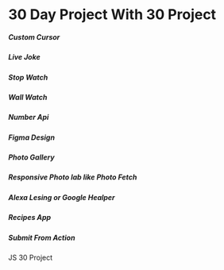 <h1> 30 Day Project With 30 Project</h1>
<h5>Custom Cursor</h5>
<h5>Live Joke</h5>
<h5>Stop Watch</h5>
<h5>Wall Watch</h5>
<h5>Number Api</h5>
<h5>Figma Design</h5>
<h5>Photo Gallery</h5>
<h5> Responsive Photo lab like Photo Fetch</h5>
<h5>Alexa Lesing or Google Healper</h5>
<h5>Recipes App</h5>
<h5>Submit From Action </h5>
<h5></h5>
<h5></h5>
<h5></h5>
<h5></h5>
<h5></h5>
<h5></h5>
<h5></h5>
<h5></h5>
<h5></h5>
<h5></h5>
<h5></h5>
<h5></h5>
<h5></h5>
<h5></h5>
<h5></h5>
<h5></h5>
<h5></h5>
<h5></h5>
<h5></h5>
JS 30 Project
